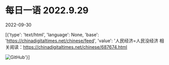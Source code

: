 # 每日一语 2022.9.29

2022-09-30

[{'type': 'text/html', 'language': None, 'base': 'https://chinadigitaltimes.net/chinese/feed', 'value': '人民经济=人民没经济  相关阅读：https://chinadigitaltimes.net/chinese/687674.html

![GitHub](https://chinadigitaltimes.net/chinese/files/2022/09/2022.9.29.jpg)'}]